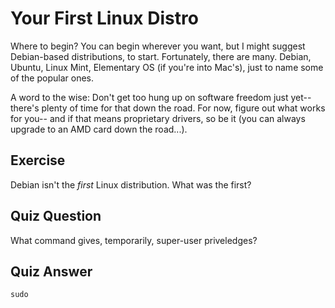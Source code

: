 Your First Linux Distro
=======================

Where to begin?  You can begin wherever you want, but I might suggest Debian-based distributions, to start.  Fortunately, there are many.  Debian, Ubuntu, Linux Mint, Elementary OS (if you're into Mac's), just to name some of the popular ones.

A word to the wise:  Don't get too hung up on software freedom just yet-- there's plenty of time for that down the road.  For now, figure out what works for you-- and if that means proprietary drivers, so be it (you can always upgrade to an AMD card down the road...).

## Exercise

Debian isn't the *first* Linux distribution.  What was the first?  

## Quiz Question

What command gives, temporarily, super-user priveledges?

## Quiz Answer

`sudo`
